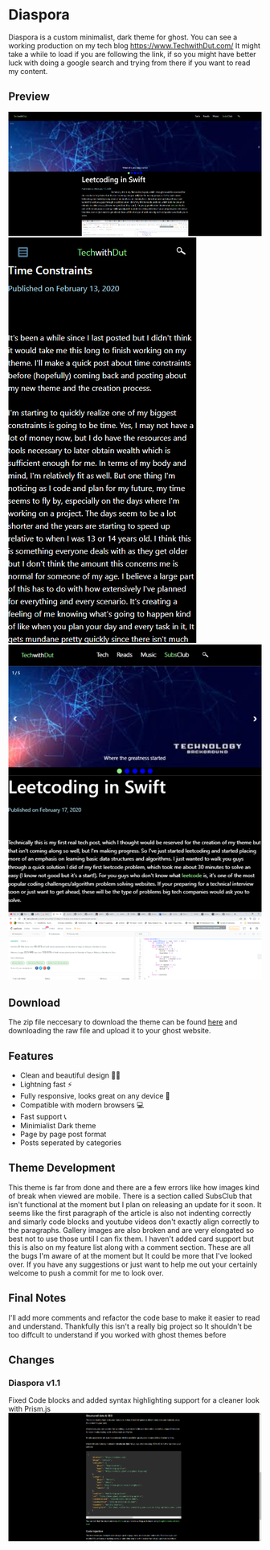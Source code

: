 # Diaspora
Diaspora is a custom minimalist, dark theme for ghost. You can see a working production on my tech blog https://www.TechwithDut.com/
It might take a while to load if you are following the link, if so you might have better luck with doing a google search and trying from there if you want to read my content.

## Preview
![Desktop Preview](newghoststuff/content/themes/diaspora/assets/images/desktop.png)
![Mobile Preview](newghoststuff/content/themes/diaspora/assets/images/mobile.png)
![Ipad Preview](newghoststuff/content/themes/diaspora/assets/images/ipad.png)

## Download
The zip file neccesary to download the theme can be found [here](https://github.com/thejokester1/diaspora/blob/master/dist/diaspora.zip) and downloading the raw file and upload it to your ghost website.

## Features
* Clean and beautiful design 💅🏼
* Lightning fast ⚡️
* Fully responsive, looks great on any device 📱
* Compatible with modern browsers 💻
* Fast support 📞
* Minimialist Dark theme
* Page by page post format
* Posts seperated by categories

## Theme Development
This theme is far from done and there are a few errors like how images kind of break when viewed are mobile. There is a section called SubsClub that isn't functional at the moment but I plan on releasing an update for it soon. It seems like the first paragraph of the article is also not indenting correctly and simarly code blocks and youtube videos don't exactly align correctly to the paragraphs. Gallery images are also broken and are very elongated so best not to use those until I can fix them. I haven't added card support but this is also on my feature list along with a comment section. These are all the bugs I'm aware of at the moment but It could be more that I've looked over. If you have any suggestions or just want to help me out your certainly welcome to push a commit for me to look over.

## Final Notes
I'll add more comments and refactor the code base to make it easier to read and understand. Thankfully this isn't a really big project so It shouldn't be too diffcult to understand if you worked with ghost themes before

## Changes
### Diaspora v1.1
Fixed Code blocks and added syntax highlighting support for a cleaner look with Prism.js
![Code Block Preview](newghoststuff/content/themes/diaspora/assets/images/codeblock.png)
